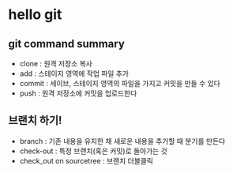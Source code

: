# hello git

## git command summary

- clone : 원격 저장소 복사
- add : 스테이지 영역에 작업 파일 추가
- commit : 세이브, 스테이지 영역의 파일을 가지고 커밋을 만들 수 있다
- push : 원격 저장소에 커밋을 업로드한다

## 브랜치 하기!

- branch : 기존 내용을 유지한 채 새로운 내용을 추가할 때 분기를 만든다
- check-out : 특정 브랜치(혹은 커밋)로 돌아가는 것
- check_out on sourcetree : 브랜치 더블클릭